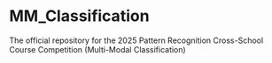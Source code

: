 # MM_Classification
The official repository for the 2025 Pattern Recognition Cross-School Course Competition (Multi-Modal Classification)
